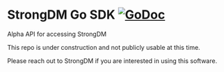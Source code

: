 # StrongDM Go SDK [![GoDoc](https://godoc.org/github.com/strongdm/strongdm-sdk-go?status.svg)](https://godoc.org/github.com/strongdm/strongdm-sdk-go)

Alpha API for accessing StrongDM

This repo is under construction and not publicly usable at this time. 

Please reach out to StrongDM if you are interested in using this software.